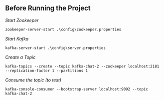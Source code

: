 


## Before Running the Project 

*Start Zookeeper*
```shell script
zookeeper-server-start .\config\zookeeper.properties
```

*Start Kafka*
```shell script
kafka-server-start .\config\server.properties
```

*Create a Topic*
```
kafka-topics --create --topic kafka-chat-2 --zookeeper localhost:2181 --replication-factor 1 --partitions 1
```

*Consume the topic (to test)*
```shell script
kafka-console-consumer --bootstrap-server localhost:9092 --topic kafka-chat-2
```
